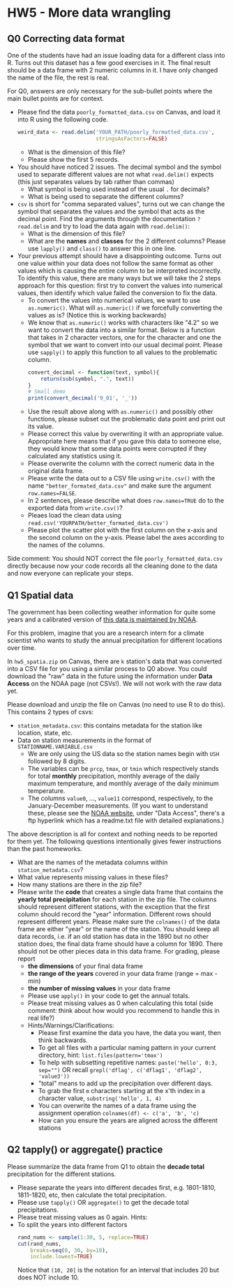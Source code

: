 # HW5 - More data wrangling

## Q0 Correcting data format
One of the students have had an issue loading data for a different class into R.
Turns out this dataset has a few good exercises in it. The final result
should be a data frame with 2 numeric columns in it. I have only
changed the name of the file, the rest is real.

For Q0, answers are only necessary for the sub-bullet points where the main bullet
points are for context.

- Please find the data `poorly_formatted_data.csv` on Canvas, and load
  it into R using the following code.
  ```r
  weird_data <- read.delim('YOUR_PATH/poorly_formatted_data.csv',
                           stringsAsFactors=FALSE)
  ```
  - What is the dimension of this file?
  - Please show the first 5 records.
- You should have noticed 2 issues. The decimal symbol and the symbol used
  to separate different values are not what `read.delim()` expects (this just separates values by tab rather than commas)
  - What symbol is being used instead of the usual `.` for decimals?
  - What is being used to separate the different columns?
- `csv` is short for "comma separated values", turns out we can change
  the symbol that separates the values and the symbol that acts as the decimal point.
  Find the arguments through the documentation `?read.delim` and try to load the data again with `read.delim()`:
  - What is the dimension of this file?
  - What are the **names** and **classes** for the 2 different columns? Please use `lapply()` and `class()` to answer this in one line.
- Your previous attempt should have a disappointing outcome. Turns out one value within your data does not follow the same format as other values which is causing the entire column to be interpreted incorrectly. To identify this value, there are many ways but we will take the 2 steps approach for this question: first try to convert the values into numerical values, then identify which value failed the conversion to fix the data.
  - To convert the values into numerical values, we want to use `as.numeric()`. What will `as.numeric()` if we forcefully converting the values as is? (Notice this is working backwards)
  - We know that `as.numeric()` works with characters like "4.2" so we want to convert the data into a similar format. Below is a function that takes in 2 character vectors, one for the character and one the symbol that we want to convert into our usual decimal point. Please use `sapply()` to apply this function to all values to the problematic column.
    ```r
    convert_decimal <- function(text, symbol){
        return(sub(symbol, ".", text))
    }
    # Small demo
    print(convert_decimal('9_01', '_'))
    ```
  - Use the result above along with `as.numeric()` and possibly other functions, please subset out the problematic data point and print out its value.
  - Please correct this value by overwriting it with an appropriate value. Appropriate here means that if you gave this data to someone else, they would know that some data points were corrupted if they calculated any statistics using it.
  - Please overwrite the column with the correct numeric data in the original data frame.
  - Please write the data out to a CSV file using `write.csv()` with the name `"better_formated_data.csv"` and make sure the argument `row.names=FALSE`.
  - In 2 sentences, please describe what does `row.names=TRUE` do to the exported data from `write.csv()`?
  - Pleaes load the clean data using `read.csv('YOURPATH/better_formated_data.csv')`
  - Please plot the scatter plot with the first column on the x-axis and the second column on the y-axis. Please label the axes according to the names of the columns.

Side comment: You should NOT correct the file `poorly_formatted_data.csv` directly because now your code records all the cleaning done to the data and now everyone can replicate your steps.

## Q1 Spatial data
The government has been collecting weather information for quite some years and 
a calibrated version of [this data is maintained by NOAA](https://www.ncdc.noaa.gov/ushcn/introduction).

For this problem, imagine that you are a research intern for a climate scientist
who wants to study the annual precipitation for different locations over time.

In `hw5_spatia.zip` on Canvas, there are `k` station's data that was converted into a CSV file for
you using a similar process to Q0 above. You could download the "raw" data in the future using
the information under **Data Access** on the NOAA page (not CSVs!). We will not work with the raw data yet.

Please download and unzip the file on Canvas (no need to use R to do this).
This contains 2 types of csvs:
- `station_metadata.csv`: this contains metadata for the station like location, state, etc.
- Data on station measurements in the format of `STATIONNAME.VARIABLE.csv`
  - We are only using the US data so the station names begin with `USH` followed by 8 digits.
  - The variables can be `prcp`, `tmax`, or `tmin` which respectively stands for total **monthly** precipitation, monthly average of the daily maximum temperature, and monthly average of the daily minimum temperature.
  - The columns `value0`, ..., `value11` correspond, respectively, to the January-December measurements.
(If you want to understand these, please see the [NOAA website](https://www.ncdc.noaa.gov/ushcn/introduction), under "Data Access", there's a ftp hyperlink which has a readme.txt file with detailed explanations.)

The above description is all for context and nothing needs to be reported for them yet. The following questions intentionally gives fewer instructions than the past homeworks.

- What are the names of the metadata columns within `station_metadata.csv`? 
- What value represents missing values in these files?
- How many stations are there in the zip file?
- Please write the **code** that creates a single data frame that contains the **yearly
  total precipitation** for each station in the zip file. The columns should represent
  different stations, with the exception that the first column should record the "year"
  information. Different rows should represent different years. Please make sure the `colnames()`
  of the data frame are either "year" or the name of the station.
  You should keep all data records, i.e. if an old station has data in the 1890 but no other station does, the final data frame should have a column for 1890. There should not be other pieces data in this data frame. For grading, please report
  - **the dimensions** of your final data frame
  - **the range of the years** covered in your data frame (range = max - min)
  - **the number of missing values** in your data frame
  - Please use `apply()` in your code to get the annual totals.
  - Please treat missing values as 0 when calculating this total (side comment: think about how would you recommend to handle this in real life?)
  - Hints/Warnings/Clarifications:
    - Please first examine the data you have, the data you want, then think backwards.
    - To get all files with a particular naming pattern in your current directory, hint: `list.files(pattern='tmax')`
    - To help with subsetting repetitive names: `paste('hello', 0:3, sep="")` OR recall `grepl('dflag', c('dflag1', 'dflag2', 'value3'))`
    - "total" means to add up the precipitation over different days.
    - To grab the first `m` characters starting at the x'th index in a character value, `substring('hello', 1, 4)`
    - You can overwrite the names of a data frame using the assignment operation `colnames(df) <- c('a', 'b', 'c)`
    - How can you ensure the years are aligned across the different stations


## Q2 tapply() or aggregate() practice
Please summarize the data frame from Q1 to obtain the **decade total** precipitation for the different stations.
- Please separate the years into different decades first, e.g. 1801-1810, 1811-1820, etc, then calculate the total
precipitation.
- Please use `tapply()` OR `aggregate()` to get the decade total precipitations.
- Please treat missing values as 0 again.
Hints:
- To split the years into different factors
  ```r
  rand_nums <- sample(1:30, 5, replace=TRUE)
  cut(rand_nums,
      breaks=seq(0, 30, by=10),
      include.lowest=TRUE)
  ```
  Notice that `(10, 20]` is the notation for an interval that includes 20 but does NOT include 10.
